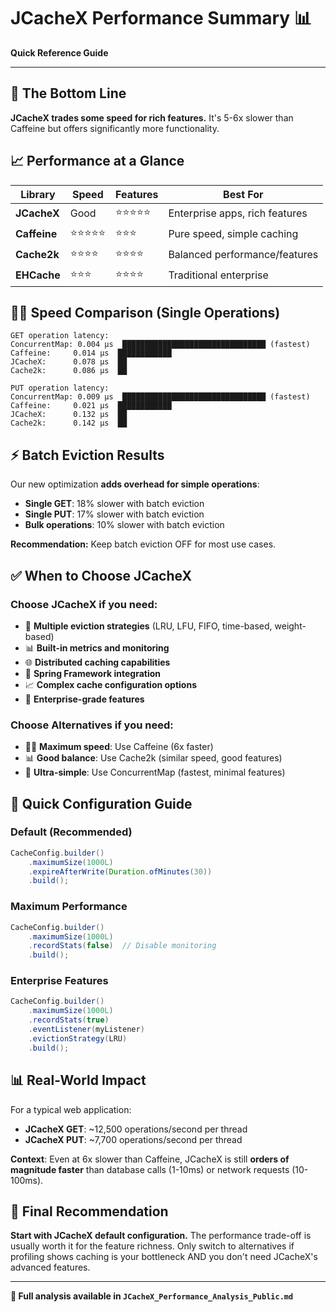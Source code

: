 # JCacheX Performance Summary 📊
**Quick Reference Guide**

---

## 🎯 The Bottom Line

**JCacheX trades some speed for rich features.** It's 5-6x slower than Caffeine but offers significantly more functionality.

## 📈 Performance at a Glance

| Library | Speed | Features | Best For |
|---------|-------|----------|----------|
| **JCacheX** | Good | ⭐⭐⭐⭐⭐ | Enterprise apps, rich features |
| **Caffeine** | ⭐⭐⭐⭐⭐ | ⭐⭐⭐ | Pure speed, simple caching |
| **Cache2k** | ⭐⭐⭐⭐ | ⭐⭐⭐⭐ | Balanced performance/features |
| **EHCache** | ⭐⭐⭐ | ⭐⭐⭐⭐ | Traditional enterprise |

## 🏃‍♂️ Speed Comparison (Single Operations)

```
GET operation latency:
ConcurrentMap: 0.004 µs  ████████████████████████████████ (fastest)
Caffeine:     0.014 µs  ████████████
JCacheX:      0.078 µs  ██
Cache2k:      0.086 µs  ██

PUT operation latency:
ConcurrentMap: 0.009 µs  ████████████████████████████████ (fastest)
Caffeine:     0.021 µs  ████████████
JCacheX:      0.132 µs  ██
Cache2k:      0.142 µs  ██
```

## ⚡ Batch Eviction Results

Our new optimization **adds overhead for simple operations**:

- **Single GET**: 18% slower with batch eviction
- **Single PUT**: 17% slower with batch eviction
- **Bulk operations**: 10% slower with batch eviction

**Recommendation:** Keep batch eviction OFF for most use cases.

## ✅ When to Choose JCacheX

### Choose JCacheX if you need:
- 🎯 **Multiple eviction strategies** (LRU, LFU, FIFO, time-based, weight-based)
- 📊 **Built-in metrics and monitoring**
- 🌐 **Distributed caching capabilities**
- 🔧 **Spring Framework integration**
- 📈 **Complex cache configuration options**
- 💼 **Enterprise-grade features**

### Choose Alternatives if you need:
- 🏃‍♂️ **Maximum speed**: Use Caffeine (6x faster)
- 📊 **Good balance**: Use Cache2k (similar speed, good features)
- 🎯 **Ultra-simple**: Use ConcurrentMap (fastest, minimal features)

## 🔧 Quick Configuration Guide

### Default (Recommended)
```java
CacheConfig.builder()
    .maximumSize(1000L)
    .expireAfterWrite(Duration.ofMinutes(30))
    .build();
```

### Maximum Performance
```java
CacheConfig.builder()
    .maximumSize(1000L)
    .recordStats(false)  // Disable monitoring
    .build();
```

### Enterprise Features
```java
CacheConfig.builder()
    .maximumSize(1000L)
    .recordStats(true)
    .eventListener(myListener)
    .evictionStrategy(LRU)
    .build();
```

## 📊 Real-World Impact

For a typical web application:
- **JCacheX GET**: ~12,500 operations/second per thread
- **JCacheX PUT**: ~7,700 operations/second per thread

**Context**: Even at 6x slower than Caffeine, JCacheX is still **orders of magnitude faster** than database calls (1-10ms) or network requests (10-100ms).

## 🎯 Final Recommendation

**Start with JCacheX default configuration.** The performance trade-off is usually worth it for the feature richness. Only switch to alternatives if profiling shows caching is your bottleneck AND you don't need JCacheX's advanced features.

---

**📁 Full analysis available in `JCacheX_Performance_Analysis_Public.md`**
